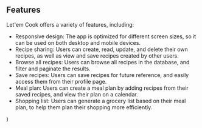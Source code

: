 

## Features

Let'em Cook offers a variety of features, including:

-   Responsive design: The app is optimized for different screen sizes, so it can be used on both desktop and mobile devices.
-   Recipe sharing: Users can create, read, update, and delete their own recipes, as well as view and save recipes created by other users.
-   Browse all recipes: Users can browse all recipes in the database, and filter and paginate the results.
-   Save recipes: Users can save recipes for future reference, and easily access them from their profile page.
-   Meal plan: Users can create a meal plan by adding recipes from their saved recipes, and view their plan on a calendar.
-   Shopping list: Users can generate a grocery list based on their meal plan, to help them plan their shopping more efficiently.

)







